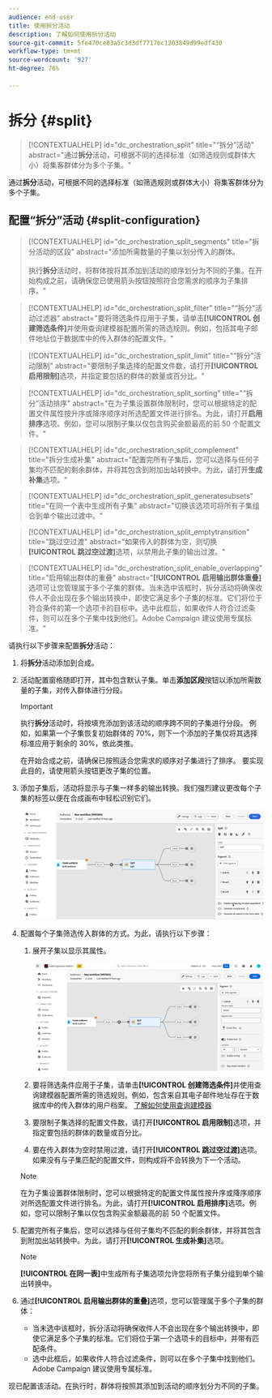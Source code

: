 ```yaml
---
audience: end-user
title: 使用拆分活动
description: 了解如何使用拆分活动
source-git-commit: 5fe470ce83a5c3d3df7717bc1203849d99edf430
workflow-type: tm+mt
source-wordcount: '927'
ht-degree: 76%

---
```



# 拆分 {#split}

>[!CONTEXTUALHELP]
>id="dc_orchestration_split"
>title="“拆分”活动"
>abstract="通过&#x200B;**拆分**&#x200B;活动，可根据不同的选择标准（如筛选规则或群体大小）将集客群体分为多个子集。"

通过&#x200B;**拆分**&#x200B;活动，可根据不同的选择标准（如筛选规则或群体大小）将集客群体分为多个子集。

## 配置“拆分”活动 {#split-configuration}

>[!CONTEXTUALHELP]
>id="dc_orchestration_split_segments"
>title="拆分活动的区段"
>abstract="添加所需数量的子集以划分传入的群体。<br/></br>执行&#x200B;**拆分**&#x200B;活动时，将群体按将其添加到活动的顺序划分为不同的子集。在开始构成之前，请确保您已使用箭头按钮按照符合您需求的顺序为子集排序。"

>[!CONTEXTUALHELP]
>id="dc_orchestration_split_filter"
>title="“拆分”活动过滤器"
>abstract="要将筛选条件应用于子集，请单击&#x200B;**[!UICONTROL 创建筛选条件]**&#x200B;并使用查询建模器配置所需的筛选规则。例如，包括其电子邮件地址位于数据库中的传入群体的配置文件。"

>[!CONTEXTUALHELP]
>id="dc_orchestration_split_limit"
>title="“拆分”活动限制"
>abstract="要限制子集选择的配置文件数，请打开&#x200B;**[!UICONTROL 启用限制]**&#x200B;选项，并指定要包括的群体的数量或百分比。"

>[!CONTEXTUALHELP]
>id="dc_orchestration_split_sorting"
>title="“拆分”活动排序"
>abstract="在为子集设置群体限制时，您可以根据特定的配置文件属性按升序或降序顺序对所选配置文件进行排名。为此，请打开&#x200B;**启用排序**&#x200B;选项。例如，您可以限制子集以仅包含购买金额最高的前 50 个配置文件。"

>[!CONTEXTUALHELP]
>id="dc_orchestration_split_complement"
>title="拆分生成补集"
>abstract="配置完所有子集后，您可以选择与任何子集均不匹配的剩余群体，并将其包含到附加出站转换中。为此，请打开&#x200B;**生成补集**&#x200B;选项。"

>[!CONTEXTUALHELP]
>id="dc_orchestration_split_generatesubsets"
>title="在同一个表中生成所有子集"
>abstract="切换该选项可将所有子集组合到单个输出过渡中。"

>[!CONTEXTUALHELP]
>id="dc_orchestration_split_emptytransition"
>title="跳过空过渡"
>abstract="如果传入的群体为空，则切换&#x200B;**[!UICONTROL 跳过空过渡]**&#x200B;选项，以禁用此子集的输出过渡。"

>[!CONTEXTUALHELP]
>id="dc_orchestration_split_enable_overlapping"
>title="启用输出群体的重叠"
>abstract="**[!UICONTROL 启用输出群体重叠]** 选项可让您管理属于多个子集的群体。当未选中该框时，拆分活动将确保收件人不会出现在多个输出转换中，即使它满足多个子集的标准。它们将位于符合条件的第一个选项卡的目标中。选中此框后，如果收件人符合过滤条件，则可以在多个子集中找到他们。Adobe Campaign 建议使用专属标准。"

请执行以下步骤来配置&#x200B;**拆分**&#x200B;活动：

1. 将&#x200B;**拆分**&#x200B;活动添加到合成。

1. 活动配置窗格随即打开，其中包含默认子集。单击&#x200B;**添加区段**&#x200B;按钮以添加所需数量的子集，对传入群体进行分段。

   >[!IMPORTANT]
   >
   >执行&#x200B;**拆分**&#x200B;活动时，将按填充添加到该活动的顺序跨不同的子集进行分段。 例如，如果第一个子集恢复初始群体的 70%，则下一个添加的子集仅将其选择标准应用于剩余的 30%，依此类推。
   >
   >在开始合成之前，请确保已按照适合您需求的顺序对子集进行了排序。 要实现此目的，请使用箭头按钮更改子集的位置。

1. 添加子集后，活动将显示与子集一样多的输出转换。我们强烈建议更改每个子集的标签以便在合成画布中轻松识别它们。

   ![](../assets/split.png)

1. 配置每个子集筛选传入群体的方式。为此，请执行以下步骤：

   1. 展开子集以显示其属性。

      ![](../assets/split-subset.png)

   1. 要将筛选条件应用于子集，请单击&#x200B;**[!UICONTROL 创建筛选条件]**&#x200B;并使用查询建模器配置所需的筛选规则。例如，包含来自其电子邮件地址存在于数据库中的传入群体的用户档案。 [了解如何使用查询建模器](../../query/query-modeler-overview.md)

   1. 要限制子集选择的配置文件数，请打开&#x200B;**[!UICONTROL 启用限制]**&#x200B;选项，并指定要包括的群体的数量或百分比。

   1. 要在传入群体为空时禁用过渡，请打开&#x200B;**[!UICONTROL 跳过空过渡]**&#x200B;选项。 如果没有与子集匹配的配置文件，则构成将不会转换为下一个活动。

   >[!NOTE]
   >
   >在为子集设置群体限制时，您可以根据特定的配置文件属性按升序或降序顺序对所选配置文件进行排名。为此，请打开&#x200B;**[!UICONTROL 启用排序]**&#x200B;选项。例如，您可以限制子集以仅包含购买金额最高的前 50 个配置文件。

1. 配置完所有子集后，您可以选择与任何子集均不匹配的剩余群体，并将其包含到附加出站转换中。为此，请打开&#x200B;**[!UICONTROL 生成补集]**&#x200B;选项。

   >[!NOTE]
   >
   >**[!UICONTROL 在同一表]**&#x200B;中生成所有子集选项允许您将所有子集分组到单个输出转换中。

1. 通过&#x200B;**[!UICONTROL 启用输出群体的重叠]**&#x200B;选项，您可以管理属于多个子集的群体：

   * 当未选中该框时，拆分活动将确保收件人不会出现在多个输出转换中，即使它满足多个子集的标准。它们将位于第一个选项卡的目标中，并带有匹配条件。
   * 选中此框后，如果收件人符合过滤条件，则可以在多个子集中找到他们。Adobe Campaign 建议使用专属标准。

现已配置该活动。在执行时，群体将按照其添加到活动的顺序划分为不同的子集。

<!--
## Example{#split-example}

In the following example, the **[!UICONTROL Split]** activity is used to segment an audience into distinct subsets based on the communication channel that we want to use :

* **Subset 1 "push"**: This subset comprises all profiles who have installed our mobile application.
* **Subset 2 "sms"**: Mobile phone users: For the remaining population that did not fall into Subset 1, subset 2 applies a filtering rule to select profiles with mobile phones in the database.
* **Complement transition**: This transition captures all the remaining profiles that did not match Subset 1 or Subset 2. Specifically, it includes profiles who neither installed the mobile application nor have a mobile phone, such as users who haven't installed the mobile app or lack a registered mobile number.

![](../assets/workflow-split-example.png)
-->
